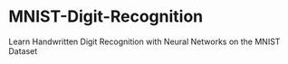# MNIST-Digit-Recognition
Learn Handwritten Digit Recognition with Neural Networks on the MNIST Dataset
